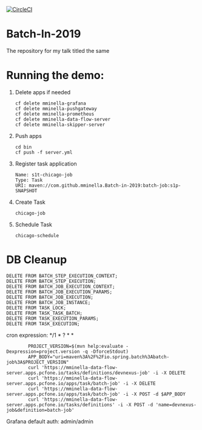 [![CircleCI](https://circleci.com/gh/mminella/Batch-In-2019/tree/master.svg?style=svg)](https://circleci.com/gh/mminella/Batch-In-2019/tree/master)

# Batch-In-2019
The repository for my talk titled the same

# Running the demo:

1. Delete apps if needed
    ```
    cf delete mminella-grafana
    cf delete mminella-pushgateway
    cf delete mminella-prometheus
    cf delete mminella-data-flow-server
    cf delete mminella-skipper-server
    ```
1. Push apps
    ```
    cd bin
    cf push -f server.yml
    ```
1. Register task application
    ```
    Name: s1t-chicago-job
    Type: Task
    URI: maven://com.github.mminella.Batch-in-2019:batch-job:s1p-SNAPSHOT
    ```
1. Create Task
    ```
    chicago-job
    ```
1. Schedule Task
    ```
    chicago-schedule
    ```

    
# DB Cleanup
```
DELETE FROM BATCH_STEP_EXECUTION_CONTEXT;
DELETE FROM BATCH_STEP_EXECUTION;
DELETE FROM BATCH_JOB_EXECUTION_CONTEXT;
DELETE FROM BATCH_JOB_EXECUTION_PARAMS;
DELETE FROM BATCH_JOB_EXECUTION;
DELETE FROM BATCH_JOB_INSTANCE;
DELETE FROM TASK_LOCK;
DELETE FROM TASK_TASK_BATCH;
DELETE FROM TASK_EXECUTION_PARAMS;
DELETE FROM TASK_EXECUTION;
```

cron expression:
*/1 * ? * *



            PROJECT_VERSION=$(mvn help:evaluate -Dexpression=project.version -q -DforceStdout)
            APP_BODY="uri=maven%3A%2F%2Fio.spring.batch%3Abatch-job%3A$PROJECT_VERSION"
            curl 'https://mminella-data-flow-server.apps.pcfone.io/tasks/definitions/devnexus-job' -i -X DELETE
            curl 'https://mminella-data-flow-server.apps.pcfone.io/apps/task/batch-job' -i -X DELETE
            curl 'https://mminella-data-flow-server.apps.pcfone.io/apps/task/batch-job' -i -X POST -d $APP_BODY
            curl 'https://mminella-data-flow-server.apps.pcfone.io/tasks/definitions' -i -X POST -d 'name=devnexus-job&definition=batch-job'



Grafana default auth: admin/admin